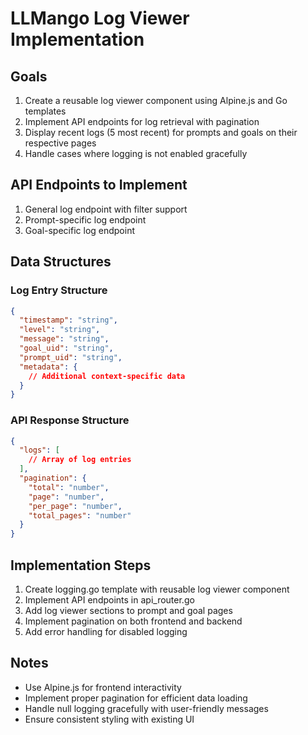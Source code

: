 # LLMango Log Viewer Implementation

## Goals
1. Create a reusable log viewer component using Alpine.js and Go templates
2. Implement API endpoints for log retrieval with pagination
3. Display recent logs (5 most recent) for prompts and goals on their respective pages
4. Handle cases where logging is not enabled gracefully

## API Endpoints to Implement
1. General log endpoint with filter support
2. Prompt-specific log endpoint
3. Goal-specific log endpoint

## Data Structures

### Log Entry Structure
```json
{
  "timestamp": "string",
  "level": "string",
  "message": "string",
  "goal_uid": "string",
  "prompt_uid": "string",
  "metadata": {
    // Additional context-specific data
  }
}
```

### API Response Structure
```json
{
  "logs": [
    // Array of log entries
  ],
  "pagination": {
    "total": "number",
    "page": "number",
    "per_page": "number",
    "total_pages": "number"
  }
}
```

## Implementation Steps
1. Create logging.go template with reusable log viewer component
2. Implement API endpoints in api_router.go
3. Add log viewer sections to prompt and goal pages
4. Implement pagination on both frontend and backend
5. Add error handling for disabled logging

## Notes
- Use Alpine.js for frontend interactivity
- Implement proper pagination for efficient data loading
- Handle null logging gracefully with user-friendly messages
- Ensure consistent styling with existing UI 